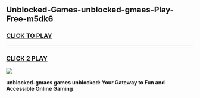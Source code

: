 
## Unblocked-Games-unblocked-gmaes-Play-Free-m5dk6
<h3>
<a href="https://premium76.site?title=unblocked-gmaes&ref=23A">CLICK TO PLAY</a></h3>
<hr>

<h3>
<a href="https://premium76.site?title=unblocked-gmaes&ref=23A">CLICK 2 PLAY</a>
  
</h3>

<a href="https://premium76.site?title=unblocked-gmaes&ref=23A"><img src="https://clearcache.store/games.png"></a>


**unblocked-gmaes games unblocked: Your Gateway to Fun and Accessible Online Gaming**
